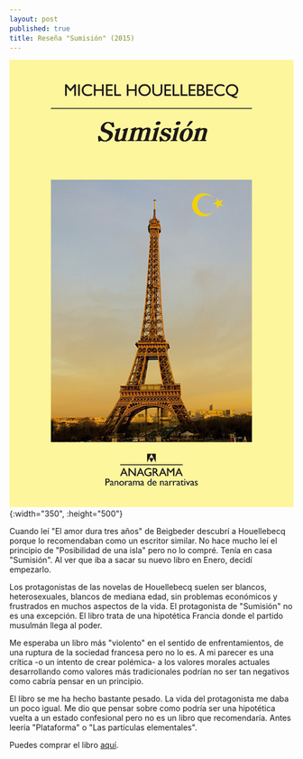 ```yaml
---
layout: post
published: true
title: Reseña "Sumisión" (2015)
---
```


![](/assets/portada-sumision.jpg){:width="350", :height="500"}

Cuando leí "El amor dura tres años" de Beigbeder descubrí a Houellebecq porque lo recomendaban como un escritor similar. No hace mucho leí el principio de "Posibilidad de una isla" pero no lo compré. Tenía en casa "Sumisión". Al ver que iba a sacar su nuevo libro en Enero, decidí empezarlo.

Los protagonistas de las novelas de Houellebecq suelen ser blancos, heterosexuales, blancos de mediana edad, sin problemas económicos y frustrados en muchos aspectos de la vida. El protagonista de "Sumisión" no es una excepción. El libro trata de una hipotética Francia donde el partido musulmán llega al poder.

Me esperaba un libro más "violento" en el sentido de enfrentamientos, de una ruptura de la sociedad francesa pero no lo es. A mi parecer es una crítica -o un intento de crear polémica- a los valores morales actuales desarrollando como valores más tradicionales podrían no ser tan negativos como cabría pensar en un principio.

El libro se me ha hecho bastante pesado. La vida del protagonista me daba un poco igual. Me dio que pensar sobre como podría ser una hipotética vuelta a un estado confesional pero no es un libro que recomendaría. Antes leería "Plataforma" o "Las partículas elementales".

Puedes comprar el libro [aquí](https://www.amazon.es/dp/843397923X).